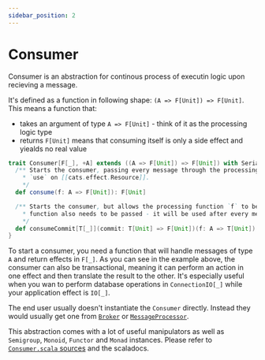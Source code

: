 ```yaml
---
sidebar_position: 2
---
```


# Consumer

Consumer is an abstraction for continous process of executin logic upon recieving a message.

It's defined as a function in following shape: `(A => F[Unit]) => F[Unit]`. This means a function that:
- takes an argument of type `A => F[Unit]` - think of it as the processing logic type
- returns `F[Unit]` means that consuming itself is only a side effect and yiealds no real value

```scala
trait Consumer[F[_], +A] extends ((A => F[Unit]) => F[Unit]) with Serializable { self =>
  /** Starts the consumer, passing every message through the processing function `f`. Think of it like of an `evalMap` on [[Stream]] or
    * `use` on [[cats.effect.Resource]].
    */
  def consume(f: A => F[Unit]): F[Unit]

  /** Starts the consumer, but allows the processing function `f` to be in a different effect than that of the consumer's. A `commit`
    * function also needs to be passed - it will be used after every message.
    */
  def consumeCommit[T[_]](commit: T[Unit] => F[Unit])(f: A => T[Unit]): F[Unit] = self.consume(f andThen commit)
}
```

To start a consumer, you need a function that will handle messages of type `A` and return effects in `F[_]`. As you can see in the example above, the consumer can also be transactional, meaning it can perform an action in one effect and then translate the result to the other. It's especially useful when you wan to perform database operations in `ConnectionIO[_]` while your application effect is `IO[_]`.

The end user usually doesn't instantiate the `Consumer` directly. Instead they would usually get one from [`Broker`](broker) or [`MessageProcessor`](../modules/message-processor).


This abstraction comes with a lot of useful manipulators as well as `Semigroup`, `Monoid`, `Functor` and `Monad` instances. Please refer to [`Consumer.scala` sources](https://github.com/ocadotechnology/pass4s/blob/main/kernel/src/main/scala/com/ocadotechnology/pass4s/kernel/Consumer.scala) and the scaladocs.
